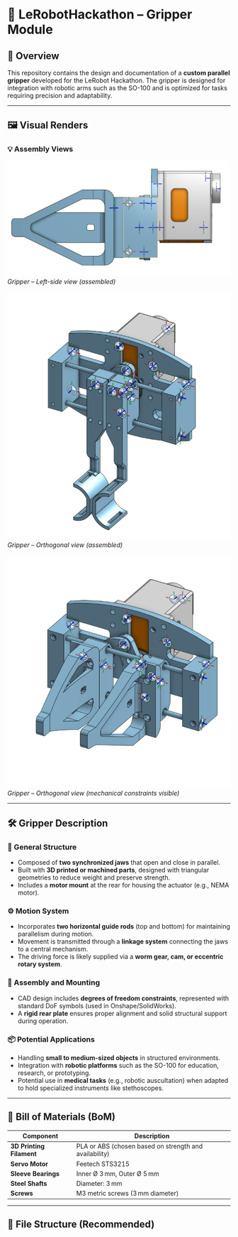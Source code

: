 # 🤖 LeRobotHackathon – Gripper Module

## 📘 Overview

This repository contains the design and documentation of a **custom parallel gripper** developed for the LeRobot Hackathon. The gripper is designed for integration with robotic arms such as the SO-100 and is optimized for tasks requiring precision and adaptability.

---

## 🖼️ Visual Renders

### 💡 Assembly Views

![Gripper View A - Left](./media/Gripper_a_v1_L.png)  
*Gripper – Left-side view (assembled)*

![Gripper View A - Orthogonal](./media/Gripper_a_v1_O.png)  
*Gripper – Orthogonal view (assembled)*

![Gripper View B - Orthogonal](./media/Gripper_b_v1_O.png)  
*Gripper – Orthogonal view (mechanical constraints visible)*

---

## 🛠️ Gripper Description

### 🔧 General Structure

- Composed of **two synchronized jaws** that open and close in parallel.
- Built with **3D printed or machined parts**, designed with triangular geometries to reduce weight and preserve strength.
- Includes a **motor mount** at the rear for housing the actuator (e.g., NEMA motor).

### ⚙️ Motion System

- Incorporates **two horizontal guide rods** (top and bottom) for maintaining parallelism during motion.
- Movement is transmitted through a **linkage system** connecting the jaws to a central mechanism.
- The driving force is likely supplied via a **worm gear, cam, or eccentric rotary system**.

### 🔩 Assembly and Mounting

- CAD design includes **degrees of freedom constraints**, represented with standard DoF symbols (used in Onshape/SolidWorks).
- A **rigid rear plate** ensures proper alignment and solid structural support during operation.

### 📦 Potential Applications

- Handling **small to medium-sized objects** in structured environments.
- Integration with **robotic platforms** such as the SO-100 for education, research, or prototyping.
- Potential use in **medical tasks** (e.g., robotic auscultation) when adapted to hold specialized instruments like stethoscopes.

---

## 🧰 Bill of Materials (BoM)

| Component            | Description                                             |
|---------------------|---------------------------------------------------------|
| **3D Printing Filament** | PLA or ABS (chosen based on strength and availability) |
| **Servo Motor**          | Feetech STS3215                                      |
| **Sleeve Bearings**      | Inner Ø 3 mm, Outer Ø 5 mm                            |
| **Steel Shafts**         | Diameter: 3 mm                                       |
| **Screws**               | M3 metric screws (3 mm diameter)                     |

---

## 📂 File Structure (Recommended)


